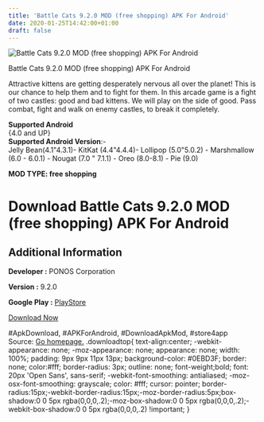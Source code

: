 ```yaml
---
title: 'Battle Cats 9.2.0 MOD (free shopping) APK For Android'
date: 2020-01-25T14:42:00+01:00
draft: false
---
```


![Battle Cats 9.2.0 MOD (free shopping) APK For Android](https://i1.wp.com/apkhome.net/wp-content/uploads/2020/01/Battle-Cats-9.2.0-MOD-free-shopping.png "Battle Cats 9.2.0 MOD (free shopping) APK For Android")

  

Battle Cats 9.2.0 MOD (free shopping) APK For Android

Attractive kittens are getting desperately nervous all over the planet! This is our chance to help them and to fight for them. In this arcade game is a fight of two castles: good and bad kittens. We will play on the side of good. Pass combat, fight and walk on enemy castles, to break it completely.

**Supported Android**  
{4.0 and UP}  
**Supported Android Version**:-  
Jelly Bean(4.1"4.3.1)- KitKat (4.4"4.4.4)- Lollipop (5.0"5.0.2) - Marshmallow (6.0 - 6.0.1) - Nougat (7.0 " 7.1.1) - Oreo (8.0-8.1) - Pie (9.0)

**MOD TYPE: free shopping**

Download Battle Cats 9.2.0 MOD (free shopping) APK For Android
==============================================================

Additional Information
----------------------

**Developer :** PONOS Corporation

**Version :** 9.2.0

**Google Play :** [PlayStore](https://play.google.com/store/apps/details?id=jp.co.ponos.battlecats)

  

[Download Now](https://store4app.co/post/battle-cats-9-2-0-mod-free-shopping-apk-for-android_1579956561)

  
#ApkDownload, #APKForAndroid, #DownloadApkMod, #store4app  
Source: [Go homepage.](https://store4app.co/post/battle-cats-9-2-0-mod-free-shopping-apk-for-android_1579956561) .downloadtop{ text-align:center; -webkit-appearance: none; -moz-appearance: none; appearance: none; width: 100%; padding: 9px 9px 11px 13px; background-color: #0EBD3F; border: none; color:#fff; border-radius: 3px; outline: none; font-weight;bold; font: 20px 'Open Sans', sans-serif; -webkit-font-smoothing: antialiased; -moz-osx-font-smoothing: grayscale; color: #fff; cursor: pointer; border-radius:15px;-webkit-border-radius:15px;-moz-border-radius:5px;box-shadow:0 0 5px rgba(0,0,0,.2);-moz-box-shadow:0 0 5px rgba(0,0,0,.2);-webkit-box-shadow:0 0 5px rgba(0,0,0,.2) !important; }
